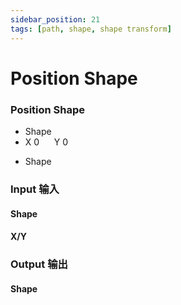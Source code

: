 ```yaml
---
sidebar_position: 21
tags: [path, shape, shape transform]
---
```


# Position Shape

<div className="patch-container">
    <div className="patch processor">
        <h3>Position Shape</h3>
        <ul className="inputs">
            <li>Shape</li>
            <li>X <span>0</span> &nbsp;&nbsp;&nbsp;&nbsp; Y <span>0</span></li>
        </ul>
        <ul className="outputs">
            <li>Shape</li>
        </ul>
    </div>
</div>


<div className="port-descriptions">
<div className="inputs">

### Input 输入

#### Shape

#### X/Y

</div>
<div className="outputs">

### Output 输出

#### Shape


</div>
</div>
